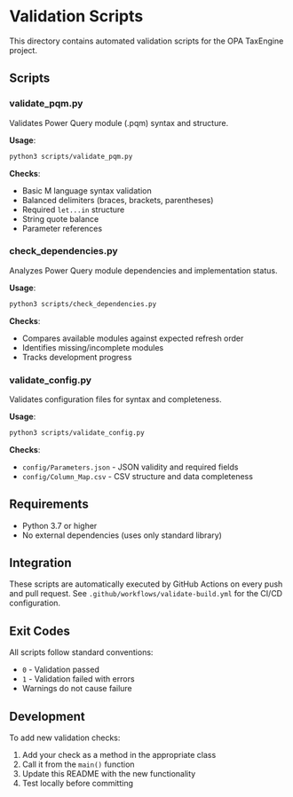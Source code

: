 # Validation Scripts

This directory contains automated validation scripts for the OPA TaxEngine project.

## Scripts

### validate_pqm.py
Validates Power Query module (.pqm) syntax and structure.

**Usage**:
```bash
python3 scripts/validate_pqm.py
```

**Checks**:
- Basic M language syntax validation
- Balanced delimiters (braces, brackets, parentheses)
- Required `let...in` structure
- String quote balance
- Parameter references

### check_dependencies.py
Analyzes Power Query module dependencies and implementation status.

**Usage**:
```bash
python3 scripts/check_dependencies.py
```

**Checks**:
- Compares available modules against expected refresh order
- Identifies missing/incomplete modules
- Tracks development progress

### validate_config.py
Validates configuration files for syntax and completeness.

**Usage**:
```bash
python3 scripts/validate_config.py
```

**Checks**:
- `config/Parameters.json` - JSON validity and required fields
- `config/Column_Map.csv` - CSV structure and data completeness

## Requirements

- Python 3.7 or higher
- No external dependencies (uses only standard library)

## Integration

These scripts are automatically executed by GitHub Actions on every push and pull request. See `.github/workflows/validate-build.yml` for the CI/CD configuration.

## Exit Codes

All scripts follow standard conventions:
- `0` - Validation passed
- `1` - Validation failed with errors
- Warnings do not cause failure

## Development

To add new validation checks:
1. Add your check as a method in the appropriate class
2. Call it from the `main()` function
3. Update this README with the new functionality
4. Test locally before committing
